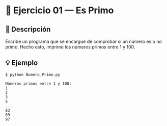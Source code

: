 # 🧮 Ejercicio 01 — Es Primo



## 📌 Descripción

 Escribe un programa que se encargue de comprobar si un número es o no primo.
 Hecho esto, imprime los números primos entre 1 y 100.

## 💡 Ejemplo

    
    $ python Numero_Primo.py

    Números primos entre 1 y 100:
    1
    2
    3
    5
    ...
    83
    89
    97
